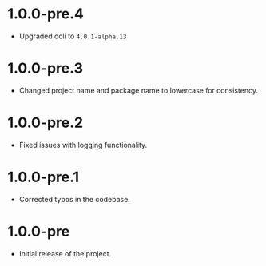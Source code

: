 # 1.0.0-pre.4

- Upgraded dcli to `4.0.1-alpha.13`

# 1.0.0-pre.3

- Changed project name and package name to lowercase for consistency.

# 1.0.0-pre.2

- Fixed issues with logging functionality.

# 1.0.0-pre.1

- Corrected typos in the codebase.

# 1.0.0-pre

- Initial release of the project.
